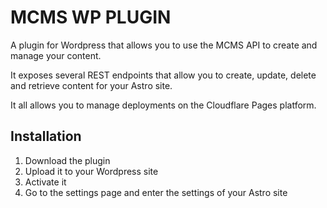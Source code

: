 # MCMS WP PLUGIN
A plugin for Wordpress that allows you to use the MCMS API to create and manage your content.

It exposes several REST endpoints that allow you to create, update, delete and retrieve content for your Astro site.

It all allows you to manage deployments on the Cloudflare Pages platform.

## Installation
1. Download the plugin
2. Upload it to your Wordpress site
3. Activate it
4. Go to the settings page and enter the settings of your Astro site